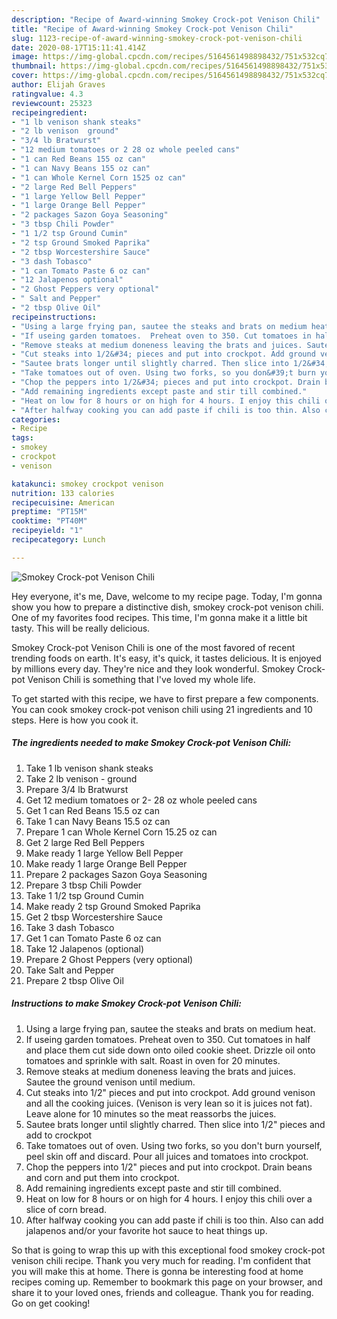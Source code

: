 ```yaml
---
description: "Recipe of Award-winning Smokey Crock-pot Venison Chili"
title: "Recipe of Award-winning Smokey Crock-pot Venison Chili"
slug: 1123-recipe-of-award-winning-smokey-crock-pot-venison-chili
date: 2020-08-17T15:11:41.414Z
image: https://img-global.cpcdn.com/recipes/5164561498898432/751x532cq70/smokey-crock-pot-venison-chili-recipe-main-photo.jpg
thumbnail: https://img-global.cpcdn.com/recipes/5164561498898432/751x532cq70/smokey-crock-pot-venison-chili-recipe-main-photo.jpg
cover: https://img-global.cpcdn.com/recipes/5164561498898432/751x532cq70/smokey-crock-pot-venison-chili-recipe-main-photo.jpg
author: Elijah Graves
ratingvalue: 4.3
reviewcount: 25323
recipeingredient:
- "1 lb venison shank steaks"
- "2 lb venison  ground"
- "3/4 lb Bratwurst"
- "12 medium tomatoes or 2 28 oz whole peeled cans"
- "1 can Red Beans 155 oz can"
- "1 can Navy Beans 155 oz can"
- "1 can Whole Kernel Corn 1525 oz can"
- "2 large Red Bell Peppers"
- "1 large Yellow Bell Pepper"
- "1 large Orange Bell Pepper"
- "2 packages Sazon Goya Seasoning"
- "3 tbsp Chili Powder"
- "1 1/2 tsp Ground Cumin"
- "2 tsp Ground Smoked Paprika"
- "2 tbsp Worcestershire Sauce"
- "3 dash Tobasco"
- "1 can Tomato Paste 6 oz can"
- "12 Jalapenos optional"
- "2 Ghost Peppers very optional"
- " Salt and Pepper"
- "2 tbsp Olive Oil"
recipeinstructions:
- "Using a large frying pan, sautee the steaks and brats on medium heat."
- "If useing garden tomatoes.  Preheat oven to 350. Cut tomatoes in half and place them cut side down onto oiled cookie sheet. Drizzle oil onto tomatoes and sprinkle with salt. Roast in oven for 20 minutes."
- "Remove steaks at medium doneness leaving the brats and juices. Sautee the ground venison until medium."
- "Cut steaks into 1/2&#34; pieces and put into crockpot. Add ground venison and all the cooking juices. (Venison is very lean so it is juices not fat). Leave alone for 10 minutes so the meat reassorbs the juices."
- "Sautee brats longer until slightly charred. Then slice into 1/2&#34; pieces and add to crockpot"
- "Take tomatoes out of oven. Using two forks, so you don&#39;t burn yourself, peel skin off and discard. Pour all juices and tomatoes into crockpot."
- "Chop the peppers into 1/2&#34; pieces and put into crockpot. Drain beans and corn and put them into crockpot."
- "Add remaining ingredients except paste and stir till combined."
- "Heat on low for 8 hours or on high for 4 hours. I enjoy this chili over a slice of corn bread."
- "After halfway cooking you can add paste if chili is too thin. Also can add jalapenos and/or your favorite hot sauce to heat things up."
categories:
- Recipe
tags:
- smokey
- crockpot
- venison

katakunci: smokey crockpot venison 
nutrition: 133 calories
recipecuisine: American
preptime: "PT15M"
cooktime: "PT40M"
recipeyield: "1"
recipecategory: Lunch

---
```



![Smokey Crock-pot Venison Chili](https://img-global.cpcdn.com/recipes/5164561498898432/751x532cq70/smokey-crock-pot-venison-chili-recipe-main-photo.jpg)

Hey everyone, it's me, Dave, welcome to my recipe page. Today, I'm gonna show you how to prepare a distinctive dish, smokey crock-pot venison chili. One of my favorites food recipes. This time, I'm gonna make it a little bit tasty. This will be really delicious.



Smokey Crock-pot Venison Chili is one of the most favored of recent trending foods on earth. It's easy, it's quick, it tastes delicious. It is enjoyed by millions every day. They're nice and they look wonderful. Smokey Crock-pot Venison Chili is something that I've loved my whole life.


To get started with this recipe, we have to first prepare a few components. You can cook smokey crock-pot venison chili using 21 ingredients and 10 steps. Here is how you cook it.

<!--inarticleads1-->

##### The ingredients needed to make Smokey Crock-pot Venison Chili:

1. Take 1 lb venison shank steaks
1. Take 2 lb venison - ground
1. Prepare 3/4 lb Bratwurst
1. Get 12 medium tomatoes or 2- 28 oz whole peeled cans
1. Get 1 can Red Beans 15.5 oz can
1. Take 1 can Navy Beans 15.5 oz can
1. Prepare 1 can Whole Kernel Corn 15.25 oz can
1. Get 2 large Red Bell Peppers
1. Make ready 1 large Yellow Bell Pepper
1. Make ready 1 large Orange Bell Pepper
1. Prepare 2 packages Sazon Goya Seasoning
1. Prepare 3 tbsp Chili Powder
1. Take 1 1/2 tsp Ground Cumin
1. Make ready 2 tsp Ground Smoked Paprika
1. Get 2 tbsp Worcestershire Sauce
1. Take 3 dash Tobasco
1. Get 1 can Tomato Paste 6 oz can
1. Take 12 Jalapenos (optional)
1. Prepare 2 Ghost Peppers (very optional)
1. Take  Salt and Pepper
1. Prepare 2 tbsp Olive Oil




<!--inarticleads2-->

##### Instructions to make Smokey Crock-pot Venison Chili:

1. Using a large frying pan, sautee the steaks and brats on medium heat.
1. If useing garden tomatoes.  Preheat oven to 350. Cut tomatoes in half and place them cut side down onto oiled cookie sheet. Drizzle oil onto tomatoes and sprinkle with salt. Roast in oven for 20 minutes.
1. Remove steaks at medium doneness leaving the brats and juices. Sautee the ground venison until medium.
1. Cut steaks into 1/2&#34; pieces and put into crockpot. Add ground venison and all the cooking juices. (Venison is very lean so it is juices not fat). Leave alone for 10 minutes so the meat reassorbs the juices.
1. Sautee brats longer until slightly charred. Then slice into 1/2&#34; pieces and add to crockpot
1. Take tomatoes out of oven. Using two forks, so you don&#39;t burn yourself, peel skin off and discard. Pour all juices and tomatoes into crockpot.
1. Chop the peppers into 1/2&#34; pieces and put into crockpot. Drain beans and corn and put them into crockpot.
1. Add remaining ingredients except paste and stir till combined.
1. Heat on low for 8 hours or on high for 4 hours. I enjoy this chili over a slice of corn bread.
1. After halfway cooking you can add paste if chili is too thin. Also can add jalapenos and/or your favorite hot sauce to heat things up.




So that is going to wrap this up with this exceptional food smokey crock-pot venison chili recipe. Thank you very much for reading. I'm confident that you will make this at home. There is gonna be interesting food at home recipes coming up. Remember to bookmark this page on your browser, and share it to your loved ones, friends and colleague. Thank you for reading. Go on get cooking!
